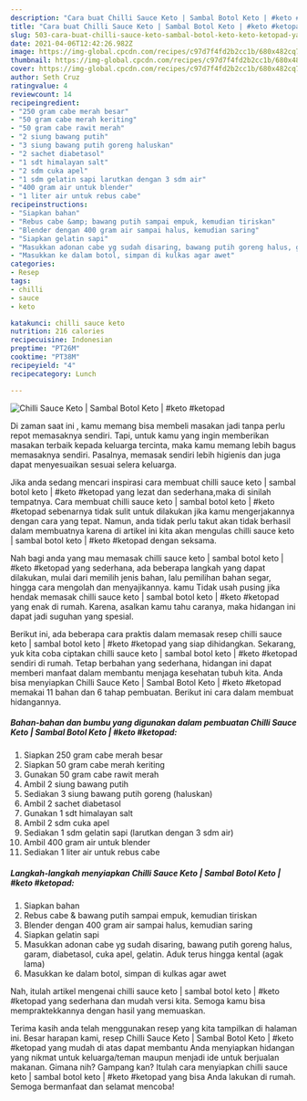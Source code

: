 ```yaml
---
description: "Cara buat Chilli Sauce Keto | Sambal Botol Keto | #keto #ketopad yang lezat dan Mudah Dibuat"
title: "Cara buat Chilli Sauce Keto | Sambal Botol Keto | #keto #ketopad yang lezat dan Mudah Dibuat"
slug: 503-cara-buat-chilli-sauce-keto-sambal-botol-keto-keto-ketopad-yang-lezat-dan-mudah-dibuat
date: 2021-04-06T12:42:26.982Z
image: https://img-global.cpcdn.com/recipes/c97d7f4fd2b2cc1b/680x482cq70/chilli-sauce-keto-sambal-botol-keto-keto-ketopad-foto-resep-utama.jpg
thumbnail: https://img-global.cpcdn.com/recipes/c97d7f4fd2b2cc1b/680x482cq70/chilli-sauce-keto-sambal-botol-keto-keto-ketopad-foto-resep-utama.jpg
cover: https://img-global.cpcdn.com/recipes/c97d7f4fd2b2cc1b/680x482cq70/chilli-sauce-keto-sambal-botol-keto-keto-ketopad-foto-resep-utama.jpg
author: Seth Cruz
ratingvalue: 4
reviewcount: 14
recipeingredient:
- "250 gram cabe merah besar"
- "50 gram cabe merah keriting"
- "50 gram cabe rawit merah"
- "2 siung bawang putih"
- "3 siung bawang putih goreng haluskan"
- "2 sachet diabetasol"
- "1 sdt himalayan salt"
- "2 sdm cuka apel"
- "1 sdm gelatin sapi larutkan dengan 3 sdm air"
- "400 gram air untuk blender"
- "1 liter air untuk rebus cabe"
recipeinstructions:
- "Siapkan bahan"
- "Rebus cabe &amp; bawang putih sampai empuk, kemudian tiriskan"
- "Blender dengan 400 gram air sampai halus, kemudian saring"
- "Siapkan gelatin sapi"
- "Masukkan adonan cabe yg sudah disaring, bawang putih goreng halus, garam, diabetasol, cuka apel, gelatin. Aduk terus hingga kental (agak lama)"
- "Masukkan ke dalam botol, simpan di kulkas agar awet"
categories:
- Resep
tags:
- chilli
- sauce
- keto

katakunci: chilli sauce keto 
nutrition: 216 calories
recipecuisine: Indonesian
preptime: "PT26M"
cooktime: "PT38M"
recipeyield: "4"
recipecategory: Lunch

---
```



![Chilli Sauce Keto | Sambal Botol Keto | #keto #ketopad](https://img-global.cpcdn.com/recipes/c97d7f4fd2b2cc1b/680x482cq70/chilli-sauce-keto-sambal-botol-keto-keto-ketopad-foto-resep-utama.jpg)

Di zaman  saat ini , kamu memang bisa membeli masakan jadi tanpa perlu repot memasaknya sendiri. Tapi, untuk kamu yang ingin memberikan masakan terbaik kepada keluarga tercinta, maka kamu memang lebih bagus memasaknya sendiri. Pasalnya, memasak sendiri lebih higienis dan juga dapat menyesuaikan sesuai selera keluarga.

Jika anda sedang mencari inspirasi cara membuat chilli sauce keto | sambal botol keto | #keto #ketopad yang lezat dan sederhana,maka di sinilah tempatnya. Cara membuat chilli sauce keto | sambal botol keto | #keto #ketopad  sebenarnya tidak sulit untuk dilakukan jika kamu mengerjakannya dengan cara yang tepat. Namun, anda tidak perlu takut akan tidak berhasil dalam membuatnya 
karena di artikel ini kita akan mengulas chilli sauce keto | sambal botol keto | #keto #ketopad dengan seksama.  



Nah bagi anda yang mau memasak chilli sauce keto | sambal botol keto | #keto #ketopad yang sederhana, ada beberapa langkah yang dapat dilakukan, mulai dari memilih jenis bahan, lalu pemilihan bahan segar, hingga cara mengolah dan menyajikannya. kamu Tidak usah pusing jika hendak memasak chilli sauce keto | sambal botol keto | #keto #ketopad yang enak di rumah. Karena, asalkan kamu  tahu caranya, maka hidangan ini dapat jadi suguhan yang spesial.

Berikut ini, ada beberapa cara praktis  dalam memasak resep chilli sauce keto | sambal botol keto | #keto #ketopad yang siap dihidangkan. Sekarang, yuk kita coba ciptakan chilli sauce keto | sambal botol keto | #keto #ketopad sendiri di rumah. Tetap berbahan yang sederhana, hidangan ini dapat memberi manfaat dalam membantu menjaga kesehatan tubuh kita. Anda bisa menyiapkan Chilli Sauce Keto | Sambal Botol Keto | #keto #ketopad memakai 11 bahan dan 6 tahap pembuatan. Berikut ini cara dalam membuat hidangannya.

<!--inarticleads1-->

##### Bahan-bahan dan bumbu yang digunakan dalam pembuatan Chilli Sauce Keto | Sambal Botol Keto | #keto #ketopad:

1. Siapkan 250 gram cabe merah besar
1. Siapkan 50 gram cabe merah keriting
1. Gunakan 50 gram cabe rawit merah
1. Ambil 2 siung bawang putih
1. Sediakan 3 siung bawang putih goreng (haluskan)
1. Ambil 2 sachet diabetasol
1. Gunakan 1 sdt himalayan salt
1. Ambil 2 sdm cuka apel
1. Sediakan 1 sdm gelatin sapi (larutkan dengan 3 sdm air)
1. Ambil 400 gram air untuk blender
1. Sediakan 1 liter air untuk rebus cabe




<!--inarticleads2-->

##### Langkah-langkah menyiapkan Chilli Sauce Keto | Sambal Botol Keto | #keto #ketopad:

1. Siapkan bahan
1. Rebus cabe &amp; bawang putih sampai empuk, kemudian tiriskan
1. Blender dengan 400 gram air sampai halus, kemudian saring
1. Siapkan gelatin sapi
1. Masukkan adonan cabe yg sudah disaring, bawang putih goreng halus, garam, diabetasol, cuka apel, gelatin. Aduk terus hingga kental (agak lama)
1. Masukkan ke dalam botol, simpan di kulkas agar awet




Nah, itulah artikel mengenai  chilli sauce keto | sambal botol keto | #keto #ketopad  yang sederhana dan mudah versi kita. Semoga kamu bisa mempraktekkannya dengan hasil yang memuaskan. 

Terima kasih anda telah menggunakan resep yang kita tampilkan di halaman ini. Besar harapan kami, resep  Chilli Sauce Keto | Sambal Botol Keto | #keto #ketopad yang mudah di atas dapat membantu Anda menyiapkan hidangan yang nikmat untuk keluarga/teman maupun menjadi ide untuk berjualan makanan. Gimana nih? Gampang kan? Itulah cara menyiapkan chilli sauce keto | sambal botol keto | #keto #ketopad yang bisa Anda lakukan di rumah. Semoga bermanfaat dan selamat mencoba!

